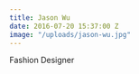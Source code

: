 ```yaml
---
title: Jason Wu
date: 2016-07-20 15:37:00 Z
image: "/uploads/jason-wu.jpg"
---
```


Fashion Designer

